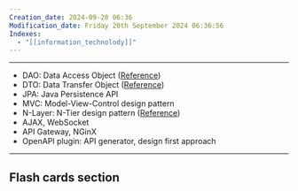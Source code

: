 ```yaml
---
Creation_date: 2024-09-20 06:36
Modification_date: Friday 20th September 2024 06:36:56
Indexes:
  - "[[information_technolody]]"
---
```



----

- DAO: Data Access Object ([Reference](https://gpcoder.com/4935-huong-dan-java-design-pattern-dao/))
- DTO: Data Transfer Object ([Reference](https://shareprogramming.net/dto-la-gi-dung-dto-trong-nhung-truong-hop-nao/))
- JPA: Java Persistence API
- MVC: Model-View-Control design pattern
- N-Layer: N-Tier design pattern ([Reference](https://www.youtube.com/watch?v=xJC7ItRoEbw))
- AJAX, WebSocket
- API Gateway, NGinX
- OpenAPI plugin: API generator, design first approach













---
## Flash cards section
